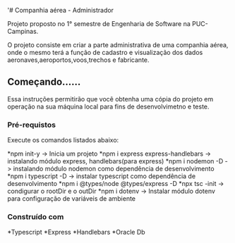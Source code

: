 '# Companhia aérea - Administrador

Projeto proposto no 1° semestre de Engenharia de Software na PUC-Campinas.

O projeto consiste em criar a parte administrativa de uma companhia aérea, onde o mesmo terá a função de cadastro e visualização dos dados aeronaves,aeroportos,voos,trechos e fabricante.

## Começando......

Essa instruções permitirão que você obtenha uma cópia do projeto em operação na sua máquina local para fins de desenvolvimetno e teste.

### Pré-requistos

Execute os comandos listados abaixo:

*npm init-y -> Inicia um projeto
*npm i express express-handlebars -> instalando módulo express, handlebars(para express)
*npm i nodemon -D -> instalando módulo nodemon como dependência de desenvolvimento
*npm i typescript -D -> instalar typescript como dependência de desenvolvimento
*npm i @types/node @types/express -D
*npx tsc -init -> condigurar o rootDir e o outDir
\*npm i dotenv -> Instalar módulo dotenv para configuração de variáveis de ambiente

### Construído com

*Typescript
*Express
*Handlebars
*Oracle Db
